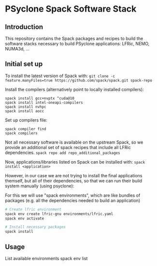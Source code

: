 # PSyclone Spack Software Stack

## Introduction

This repository contains the Spack packages and recipes to build the software
stacks necessary to build PSyclone applications: LFRic, NEMO, NUMA3d, ...

## Initial set up

To install the latest version of Spack with:
`git clone -c feature.manyFiles=true https://github.com/spack/spack.git spack-repo`

Install the compilers (alternatively point to locally installed compilers):
```
spack install gcc+nvptx ^cuda@10
spack install intel-oneapi-compilers
spack install nvhpc
spack install aocc
```

Set up compilers file:
```
spack compiler find
spack compilers
```

Not all necessary software is available on the upstream Spack, so we provide an
additional set of spack recipes that include all LFRic dependencies.
`spack repo add repo_additional_packages`

Now, applications/libraries listed on Spack can be installed with:
`spack install <application>`

However, in our case we are not trying to install the final applications
themself, but all of their dependencies, so that we can run their build
system manually (using psyclone):

For this we will use "spack environments", which are like bundles of
packages (e.g. all the dependencies needed to build an application) 

```bash
# Create lfric environment
spack env create lfric-gnu environments/lfric.yaml
spack env activate

# Install necessary packages
spack install
```

## Usage

List available environments
spack env list



